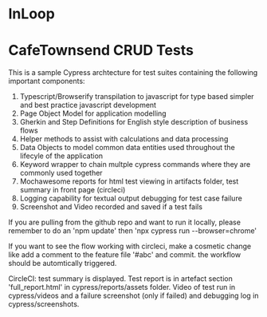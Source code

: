 # InLoop
CafeTownsend CRUD Tests
=======

This is a sample Cypress archtecture for test suites containing the following important components:

1. Typescript/Browserify transpilation to javascript for type based simpler and best practice javascript development
2. Page Object Model for application modelling
3. Gherkin and Step Definitions for English style description of business flows
4. Helper methods to assist with calculations and data processing
5. Data Objects to model common data entities used throughout the lifecyle of the application
6. Keyword wrapper to chain multple cypress commands where they are commonly used together
7. Mochawesome reports for html test viewing in artifacts folder, test summary in front page (circleci)
8. Logging capability for textual output debugging for test case failure
9. Screenshot and Video recorded and saved if a test fails

If you are pulling from the github repo and want to run it locally, please remember to do an 'npm update' then 'npx cypress run --browser=chrome'

If you want to see the flow working with circleci, make a cosmetic change like add a comment to the feature file '#abc' and commit. the workflow should be automtically triggered.

CircleCI: test summary is displayed. Test report is in artefact section 'full_report.html' in cypress/reports/assets folder. Video of test run in cypress/videos and a failure screenshot (only if failed) and debugging log in cypress/screenshots. 